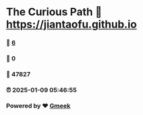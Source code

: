 # The Curious Path :link: https://jiantaofu.github.io 
### :page_facing_up: [6](https://jiantaofu.github.io/tag.html) 
### :speech_balloon: 0 
### :hibiscus: 47827 
### :alarm_clock: 2025-01-09 05:46:55 
### Powered by :heart: [Gmeek](https://github.com/Meekdai/Gmeek)

